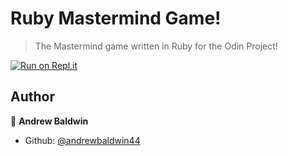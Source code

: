 # Ruby Mastermind Game!
>The Mastermind game written in Ruby for the Odin Project!

[![Run on Repl.it](https://repl.it/badge/github/andrewbaldwin44/Mastermind)](https://repl.it/github/andrewbaldwin44/Mastermind)

## Author

👤 **Andrew Baldwin**

- Github: [@andrewbaldwin44](https://github.com/andrewbaldwin44)
